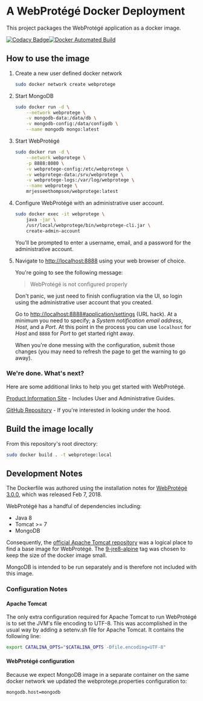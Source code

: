# A WebProtégé Docker Deployment

This project packages the WebProtégé application as a docker image.

[![Codacy Badge](https://api.codacy.com/project/badge/Grade/d47d62eb1c3b4ff4953408aa0651d650)](https://app.codacy.com/app/mrjesseethompson/webprotege-docker?utm_source=github.com&utm_medium=referral&utm_content=mrjesseethompson/webprotege-docker&utm_campaign=Badge_Grade_Settings)[![Docker Automated Build](https://img.shields.io/badge/docker-automated%20build-blue.svg)](https://hub.docker.com/r/mrjesseethompson/webprotege/builds/)

## How to use the image

1.  Create a new user defined docker network

    ```bash
    sudo docker network create webprotege
    ```

2.  Start MongoDB

    ```bash
    sudo docker run -d \
        --network webprotege \
        -v mongodb-data:/data/db \
        -v mongodb-config:/data/configdb \
        --name mongodb mongo:latest
    ```

3.  Start WebProtégé

    ```bash
    sudo docker run -d \
        --network webprotege \
        -p 8888:8080 \
        -v webprotege-config:/etc/webprotege \
        -v webprotege-data:/srv/webprotege \
        -v webprotege-logs:/var/log/webprotege \
        --name webprotege \
        mrjesseethompson/webprotege:latest
    ```

4.  Configure WebProtégé with an administrative user account.

    ```bash
    sudo docker exec -it webprotege \
        java -jar \
        /usr/local/webprotege/bin/webprotege-cli.jar \
        create-admin-account
    ```

    You'll be prompted to enter a username, email, and a password for the administrative account.

5.  Navigate to <http://localhost:8888> using your web browser of choice.

    You're going to see the following message:

    > WebProtégé is not configured properly

    Don't panic, we just need to finish confiugration via the UI, so login using the administrative user account that you created.

    Go to <http://localhost:8888#application/settings> (URL hack). At a minimum you need to specify; a *System notification email address*, *Host*, and a *Port*. At this point in the process you can use `localhost` for *Host* and `8888` for *Port* to get started right away.

    When you're done messing with the configuration, submit those changes (you may need to refresh the page to get the warning to go away).

### We're done. What's next?

Here are some additional links to help you get started with WebProtégé.

[Product Information Site](https://protege.stanford.edu/products.php) - Includes User and Administrative Guides.

[GitHub Repository](https://github.com/protegeproject/webprotege) - If you're interested in looking under the hood.

## Build the image locally

From this repository's root directory:
```bash
sudo docker build . -t webprotege:local
```

## Development Notes

The Dockerfile was authored using the installation notes for [WebProtégé 3.0.0](https://github.com/protegeproject/webprotege/wiki/WebProt%C3%A9g%C3%A9-3.0.0-Installation), which was released Feb 7, 2018.  

WebProtégé has a handful of dependencies including:

*   Java 8
*   Tomcat >= 7
*   MongoDB

Consequently, the [official Apache Tomcat repository](https://hub.docker.com/r/library/tomcat/) was a logical place to find a base image for WebProtégé. The [9-jre8-alpine](https://hub.docker.com/r/library/tomcat/tags/) tag was chosen to keep the size of the docker image small.

MongoDB is intended to be run separately and is therefore not included with this image.

### Configuration Notes

#### Apache Tomcat

The only extra configuration required for Apache Tomcat to run WebProtégé is
to set the JVM's file encoding to UTF-8. This was accomplished in the usual way by adding a setenv.sh file for Apache Tomcat. It contains the following line:

```bash
export CATALINA_OPTS="$CATALINA_OPTS -Dfile.encoding=UTF-8"
```

#### WebProtégé configuration

Because we expect MongoDB image in a separate container on the same docker network we updated the webprotege.properties configuration to:

```properties
mongodb.host=mongodb
```  
